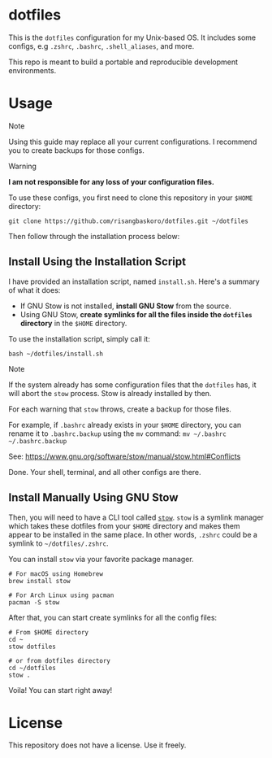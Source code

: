 # dotfiles

This is the `dotfiles` configuration for my Unix-based OS. It includes some configs, e.g `.zshrc`, `.bashrc`, `.shell_aliases`, and more.

This repo is meant to build a portable and reproducible development environments.

# Usage

> [!note]
> Using this guide may replace all your current configurations. I recommend you to create backups for those configs.

> [!warning]
> **I am not responsible for any loss of your configuration files.**

To use these configs, you first need to clone this repository in your `$HOME` directory:
```shell
git clone https://github.com/risangbaskoro/dotfiles.git ~/dotfiles
```

Then follow through the installation process below:
## Install Using the Installation Script

I have provided an installation script, named `install.sh`. Here's a summary of what it does:
- If GNU Stow is not installed, **install GNU Stow** from the source.
- Using GNU Stow, **create symlinks for all the files inside the `dotfiles` directory** in the `$HOME` directory.

To use the installation script, simply call it:

```shell
bash ~/dotfiles/install.sh
```

> [!NOTE]
> If the system already has some configuration files that the `dotfiles` has, it will abort the `stow` process. Stow is already installed by then.
> 
> For each warning that `stow` throws, create a backup for those files.
> 
> For example, if `.bashrc` already exists in your `$HOME` directory, you can rename it to `.bashrc.backup` using the `mv` command: `mv ~/.bashrc ~/.bashrc.backup`
>
> See: https://www.gnu.org/software/stow/manual/stow.html#Conflicts

Done. Your shell, terminal, and all other configs are there.

## Install Manually Using GNU Stow

Then, you will need to have a CLI tool called [`stow`](https://www.gnu.org/software/stow/). `stow` is a symlink manager which takes these dotfiles from your `$HOME` directory and makes them appear to be installed in the same place. In other words, `.zshrc` could be a symlink to `~/dotfiles/.zshrc`.

You can install `stow` via your favorite package manager.

```shell
# For macOS using Homebrew
brew install stow

# For Arch Linux using pacman
pacman -S stow
```

After that, you can start create symlinks for all the config files:
```
# From $HOME directory
cd ~
stow dotfiles

# or from dotfiles directory
cd ~/dotfiles
stow .
```

Voila! You can start right away!
# License
This repository does not have a license. Use it freely.
